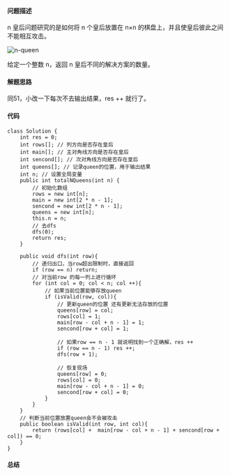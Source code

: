 #### 问题描述
n 皇后问题研究的是如何将 n 个皇后放置在 n×n 的棋盘上，并且使皇后彼此之间不能相互攻击。

![n-queen](https://assets.leetcode-cn.com/aliyun-lc-upload/uploads/2018/10/12/8-queens.png)

给定一个整数 n，返回 n 皇后不同的解决方案的数量。

#### 解题思路
同51，小改一下每次不去输出结果，res ++ 就行了。

#### 代码

    class Solution {
        int res = 0;
        int rows[]; // 列方向是否存在皇后
        int main[]; // 主对角线方向是否存在皇后
        int sencond[]; // 次对角线方向是否存在皇后
        int queens[]; // 记录queen的位置，用于输出结果
        int n; // 设置全局变量
        public int totalNQueens(int n) {
            // 初始化数组
            rows = new int[n];
            main = new int[2 * n - 1];
            sencond = new int[2 * n - 1];
            queens = new int[n];
            this.n = n;
            // 去dfs
            dfs(0);
            return res;
        }
    
        public void dfs(int row){
            // 递归出口，当row超出限制时，直接返回
            if (row == n) return;
            // 对当前row 的每一列上进行循环
            for (int col = 0; col < n; col ++){
                // 如果当前位置能够存放queen
                if (isValid(row, col)){
                    // 更新queen的位置 还有更新无法存放的位置
                    queens[row] = col;
                    rows[col] = 1;
                    main[row - col + n - 1] = 1;
                    sencond[row + col] = 1;
    
                    // 如果row == n - 1 就说明找到一个正确解，res ++
                    if (row == n - 1) res ++;
                    dfs(row + 1);
    
                    // 恢复现场
                    queens[row] = 0;
                    rows[col] = 0;
                    main[row - col + n - 1] = 0;
                    sencond[row + col] = 0;
                }
            }
        }
        // 判断当前位置放置queen会不会被攻击
        public boolean isValid(int row, int col){
            return (rows[col] +  main[row - col + n - 1] + sencond[row + col]) == 0;
        }
    }

#### 总结
